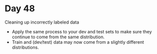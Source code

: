 # Day 48


Cleaning up incorrectly labeled data

- Apply the same process to your dev and test sets to make sure they continue to come from the same distribution.
- Train and (dev/test) data may now come from a slightly different distributions.
